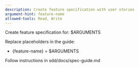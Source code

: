 ```yaml
---
description: Create feature specification with user stories
argument-hint: feature-name
allowed-tools: Read, Write
---
```


Create feature specification for: $ARGUMENTS

Replace placeholders in the guide:
- {feature-name} = $ARGUMENTS

Follow instructions in sdd/docs/spec-guide.md
